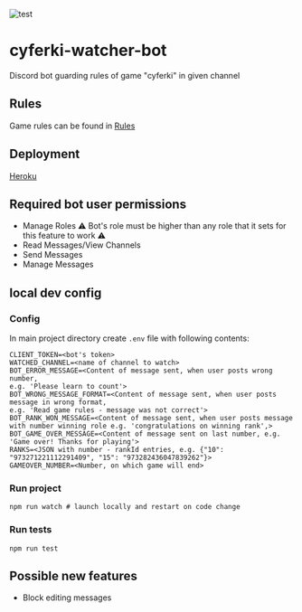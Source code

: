 ![test](https://github.com/Kryszak/cyferki-watcher-bot/actions/workflows/github-actions.yml/badge.svg)

# cyferki-watcher-bot
Discord bot guarding rules of game "cyferki" in given channel

## Rules
Game rules can be found in [Rules](./game_rules.md)

## Deployment
[Heroku](https://dashboard.heroku.com/apps/cyferki-watcher-bot)

## Required bot user permissions
- Manage Roles :warning: Bot's role must be higher than any role that it sets for this feature to work ⚠️
- Read Messages/View Channels
- Send Messages
- Manage Messages

## local dev config
### Config
In main project directory create `.env` file with following contents:
```
CLIENT_TOKEN=<bot's token>
WATCHED_CHANNEL=<name of channel to watch>
BOT_ERROR_MESSAGE=<Content of message sent, when user posts wrong number, 
e.g. 'Please learn to count'>
BOT_WRONG_MESSAGE_FORMAT=<Content of message sent, when user posts message in wrong format, 
e.g. 'Read game rules - message was not correct'>
BOT_RANK_WON_MESSAGE=<Content of message sent, when user posts message with number winning role e.g. 'congratulations on winning rank',>
BOT_GAME_OVER_MESSAGE=<Content of message sent on last number, e.g. 'Game over! Thanks for playing'>
RANKS=<JSON with number - rankId entries, e.g. {"10": "973271221112291409", "15": "973282436047839262"}> 
GAMEOVER_NUMBER=<Number, on which game will end>
```

### Run project
```
npm run watch # launch locally and restart on code change
```

### Run tests
```npm run test```

## Possible new features
- Block editing messages
